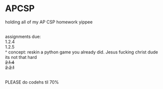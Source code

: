 # APCSP
 holding all of my AP CSP homework yippee

<br>assignments due:
<br>1.2.4
<br>1.2.5
<br>    ^ concept: reskin a python game you already did. Jesus fucking christ dude its not that hard
<s><br>2.1.4</s>
<s><br>2.2.1</s>

<br>PLEASE do codehs til 70%